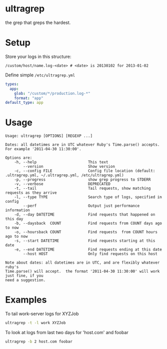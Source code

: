 ultragrep
=========

the grep that greps the hardest.

Setup
=====

Store your logs in this structure:

`/custom/host/name.log-<date> # <date> is 20130102 for 2013-01-02`

Define simple `/etc/ultragrep.yml`
```Yaml
types:
  app:
    glob: "/custom/*/production.log-*"
    format: "app"
default_type: app
```

Usage
=====

<!-- copy paste ./bin/ultragrep -h result -->
```
Usage: ultragrep [OPTIONS] [REGEXP ...]

Dates: all datetimes are in UTC whatever Ruby's Time.parse() accepts.
For example '2011-04-30 11:30:00'.

Options are:
    -h, --help                       This text
        --version                    Show version
    -c, --config FILE                Config file location (default: .ultragrep.yml, ~/.ultragrep.yml, /etc/ultragrep.yml)
    -p, --progress                   show grep progress to STDERR
    -v, --verbose                    DEPRECATED
    -t, --tail                       Tail requests, show matching requests as they arrive
    -l, --type TYPE                  Search type of logs, specified in config
        --perf                       Output just performance information
    -d, --day DATETIME               Find requests that happened on this day
    -b, --daysback  COUNT            Find requests from COUNT days ago to now
    -o, --hoursback COUNT            Find requests  from COUNT hours ago to now
    -s, --start DATETIME             Find requests starting at this date
    -e, --end DATETIME               Find requests ending at this date
        --host HOST                  Only find requests on this host

Note about dates: all datetimes are in UTC, and are flexibly whatever ruby's
Time.parse() will accept.  the format '2011-04-30 11:30:00' will work just fine, if you
need a suggestion.
```

Examples
========

To tail work-server logs for XYZJob

```Bash
ultragrep -t -l work XYZJob
```

To look at logs from last two days for 'host.com' and foobar

```Bash
ultragrep -b 2 host.com foobar
```
